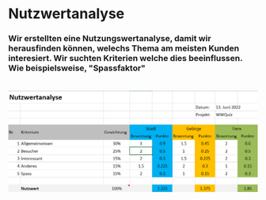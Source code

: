 # Nutzwertanalyse

### Wir erstellten eine Nutzungswertanalyse, damit wir herausfinden können, welechs Thema am meisten Kunden interesiert. Wir suchten Kriterien welche dies beeinflussen. Wie beispielsweise, "Spassfaktor" <br> <br>

![](/00_Bilder/Nutzungsweranalyse.png)